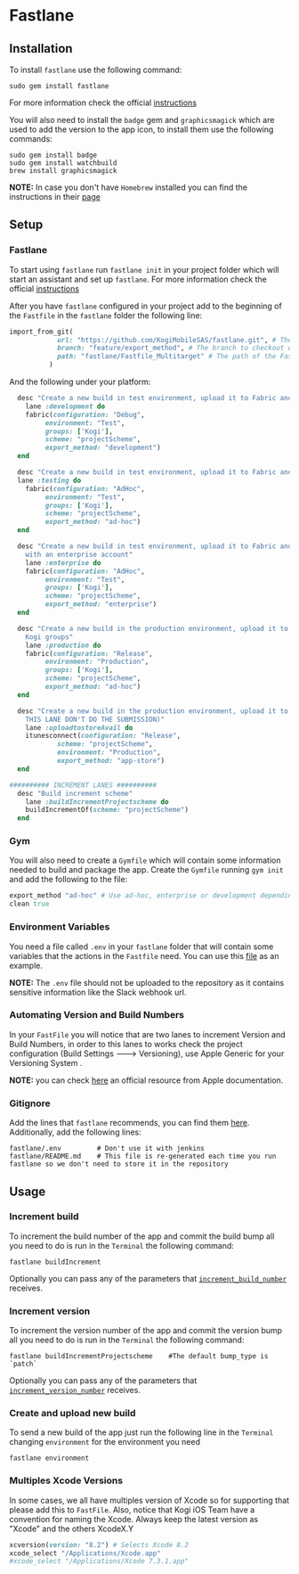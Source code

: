 # Fastlane

## Installation

To install `fastlane` use the following command:

```
sudo gem install fastlane
```

For more information check the official [instructions](https://github.com/fastlane/fastlane#installation)

You will also need to install the `badge` gem and `graphicsmagick` which are used to add the version to the app icon, to install them use the following commands:

```
sudo gem install badge
sudo gem install watchbuild
brew install graphicsmagick
```

**NOTE:** In case you don't have `Homebrew` installed you can find the instructions in their [page](http://brew.sh/)

## Setup

### Fastlane

To start using `fastlane` run `fastlane init` in your project folder which will start an assistant and set up `fastlane`. For more information check the official [instructions](https://github.com/fastlane/fastlane#quick-start)

After you have `fastlane` configured in your project add to the beginning of the `Fastfile` in the `fastlane` folder the following line:

```ruby
import_from_git(
            url: "https://github.com/KogiMobileSAS/fastlane.git", # The url of the repository to import the Fastfile from.
            branch: "feature/export_method", # The branch to checkout on the repository. Defaults to `HEAD`.
            path: "fastlane/Fastfile_Multitarget" # The path of the Fastfile in the repository. Defaults to `fastlane/Fastfile`.
          )
```
And the following under your platform:

```ruby
  desc "Create a new build in test environment, upload it to Fabric and send it to Kogi group"
    lane :development do
    fabric(configuration: "Debug", 
         environment: "Test", 
         groups: ['Kogi'], 
         scheme: "projectScheme",
         export_method: "development")
  end

  desc "Create a new build in test environment, upload it to Fabric and send it to the client and Kogi groups"
  lane :testing do
    fabric(configuration: "AdHoc", 
         environment: "Test", 
         groups: ['Kogi'], 
         scheme: "projectScheme",
         export_method: "ad-hoc")
  end

  desc "Create a new build in test environment, upload it to Fabric and send it to the client and Kogi groups 
    with an enterprise account"
    lane :enterprise do
    fabric(configuration: "AdHoc", 
         environment: "Test", 
         groups: ['Kogi'], 
         scheme: "projectScheme",
         export_method: "enterprise")
  end

  desc "Create a new build in the production environment, upload it to Fabric and send it to the client and 
    Kogi groups"
    lane :production do
    fabric(configuration: "Release", 
         environment: "Production", 
         groups: ['Kogi'], 
         scheme: "projectScheme",
         export_method: "ad-hoc")
  end

  desc "Create a new build in the production environment, upload it to iTunes Connect (Only upload the build, 
    THIS LANE DON'T DO THE SUBMISSION)"
    lane :uploadtostoreAvail do
    itunesconnect(configuration: "Release", 
            scheme: "projectScheme",
            environment: "Production", 
            export_method: "app-store")
  end

########## INCREMENT LANES ##########
  desc "Build increment scheme"
    lane :buildIncrementProjectscheme do
    buildIncrementOf(scheme: "projectScheme")     
  end
```
### Gym

You will also need to create a `Gymfile` which will contain some information needed to build and package the app. Create the `Gymfile` running `gym init` and add the following to the file:

```ruby
export_method "ad-hoc" # Use ad-hoc, enterprise or development depending on the provisioning profile you'll be using
clean true
```

### Environment Variables

You need a file called `.env` in your `fastlane` folder that will contain some variables that the actions in the `Fastfile` need. You can use this [file](fastlane/example.env) as an example.

**NOTE:** The `.env` file should not be uploaded to the repository as it contains sensitive information like the Slack webhook url.

### Automating Version and Build Numbers

In your `FastFile` you will notice that are two lanes to increment Version and Build Numbers, in order to this lanes to works check the project configuration (Build Settings ---> Versioning), use Apple Generic for your Versioning System . 

**NOTE:** you can check [here](https://developer.apple.com/library/mac/qa/qa1827/_index.html) an official resource from Apple documentation.

### Gitignore

Add the lines that `fastlane` recommends, you can find them [here](https://github.com/fastlane/fastlane/blob/master/fastlane/docs/Gitignore.md). Additionally, add the following lines:

```
fastlane/.env         # Don't use it with jenkins
fastlane/README.md    # This file is re-generated each time you run fastlane so we don't need to store it in the repository
```

## Usage

### Increment build

To increment the build number of the app and commit the build bump all you need to do is run in the `Terminal` the following command:

```
fastlane buildIncrement
```

Optionally you can pass any of the parameters that [`increment_build_number`](https://github.com/fastlane/fastlane/blob/master/fastlane/docs/Actions.md#increment_build_number) receives.

### Increment version

To increment the version number of the app and commit the version bump all you need to do is run in the `Terminal` the following command:

```
fastlane buildIncrementProjectscheme    #The default bump_type is `patch`
```

Optionally you can pass any of the parameters that [`increment_version_number`](https://github.com/fastlane/fastlane/blob/master/fastlane/docs/Actions.md#increment_version_number) receives.

### Create and upload new build

To send a new build of the app just run the following line in the `Terminal` changing `environment` for the environment you need

```
fastlane environment
```
### Multiples Xcode Versions 
In some cases, we all have multiples version of Xcode so for supporting that please add this to `FastFile`. Also, notice that Kogi iOS Team have a convention for naming the Xcode. Always keep the latest version as "Xcode" and the others XcodeX.Y

```ruby
xcversion(version: "8.2") # Selects Xcode 8.2
xcode_select "/Applications/Xcode.app"
#xcode_select "/Applications/Xcode 7.3.1.app"
```
